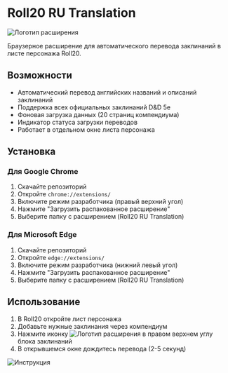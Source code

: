 # Roll20 RU Translation

![Логотип расширения](https://www.dropbox.com/scl/fi/hsa3q753jcevt4yvw3oo5/roll20_ru_logo.png?rlkey=4nb7n4mzr0a0qh1wmsq1bbvlx&st=g0bgqfci&dl=0)

Браузерное расширение для автоматического перевода заклинаний в листе персонажа Roll20.

## Возможности

- Автоматический перевод английских названий и описаний заклинаний
- Поддержка всех официальных заклинаний D&D 5e
- Фоновая загрузка данных (20 страниц компендиума)
- Индикатор статуса загрузки переводов
- Работает в отдельном окне листа персонажа

## Установка

### Для Google Chrome
1. Скачайте репозиторий
2. Откройте `chrome://extensions/`
3. Включите режим разработчика (правый верхний угол)
4. Нажмите "Загрузить распакованное расширение"
5. Выберите папку с расширением (Roll20 RU Translation)

### Для Microsoft Edge
1. Скачайте репозиторий
2. Откройте `edge://extensions/`
3. Включите режим разработчика (нижний левый угол)
4. Нажмите "Загрузить распакованное расширение"
5. Выберите папку с расширением (Roll20 RU Translation)

## Использование

1. В Roll20 откройте лист персонажа
2. Добавьте нужные заклинания через компендиум
3. Нажмите иконку ![Логотип расширения](https://www.dropbox.com/scl/fi/cl2wjhi6xmw5vu1fo7bc5/popout-icon.png?rlkey=ikriouszke1tdszfbrmna23hm&st=81h176zc&dl=0) в правом верхнем углу блока заклинаний
4. В открывшемся окне дождитесь перевода (2-5 секунд)

![Инструкция](screenshot.png)
